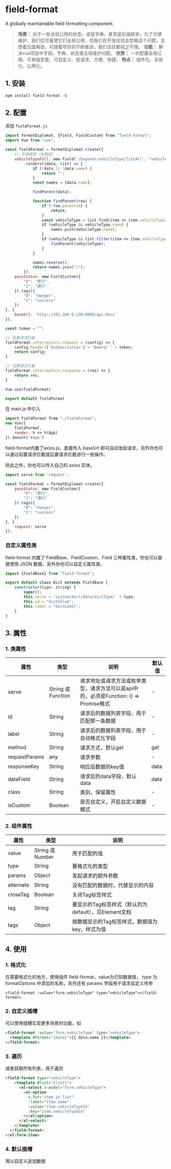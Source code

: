 # field-format
A globally maintainable field formatting component.



> **场景：** 对于一些全局公用的状态，或是字典，甚至是后端枚举，为了方便维护，我们应尽量使它们全局公用，但我们在开发往往会忽略这个问题，总想着后面再改，可随着项目的不断推进，我们往往都视之不理。
> **功能：** 解决vue项目中字段、字典、状态类全局维护问题。
> **优势：** 一次配置全局公用、可单独变更、可自定义、低请求、方便、快捷。
> **特点：** 组件化、全局化、公用化。



## 1. 安装

```js
npm install field-format -S
```



## 2. 配置

添加 `fieldFormat.js`

```js
import formatDiplomat, {Field, FieldCustom} from "field-format";
import Vue from "vue";

const fieldFormat = formatDiplomat.create({
    // 车辆类型（全路径）
    vehicleTypeFull: new Field('/bayonet/vehicleType/listAll', "vehicleTypeId", "name")
        .renders((data, list) => {
            if (!data || !data.name) {
                return "";
            }
            const names = [data.name];

            findParent(data);

            function findParent(row) {
                if (!row.parentId) {
                    return;
                }
                const vehicleType = list.find(item => item.vehicleTypeId === row.parentId);
                if (vehicleType && vehicleType.name) {
                    names.push(vehicleType.name);
                }
                if (vehicleType && list.filter(item => item.vehicleTypeId === vehicleType.parentId).length > 0) {
                    findParent(vehicleType);
                }
            }

            names.reverse();
            return names.join("/");
        }),
    passStatus: new FieldCustom({
        "0": "禁行",
        "1": "通行"
    }).tags({
        "0": "danger",
        "1": "success"
    })
}, {
    baseUrl: 'http://192.168.0.130:8089/api-docs'
});

const token = "";

// 前置请求拦截
fieldFormat.interceptors.request = (config) => {
    config.headers['Authorization'] = 'Bearer ' + token;
    return config;
}

// 后置请求拦截
fieldFormat.interceptors.response = (res) => {
    return res;
}

Vue.use(fieldFormat)

export default fieldFormat
```

在 main.js 中引入
```js
import fieldFormat from "./fieldFormat";
new Vue({
    fieldFormat,
    render: h => h(App)
}).$mount('#app')
```



field-format内置了axios.js，直接传入 baseUrl 即可自动发起请求，另外你也可以通过前置请求拦截或后置请求拦截进行一些操作。

除此之外，你也可以传入自己的 axios 实体。

```js
import serve from 'request';

const fieldFormat = formatDiplomat.create({
    passStatus: new FieldCustom({
        "0": "禁行",
        "1": "通行"
    }).tags({
        "0": "danger",
        "1": "success"
    })
}, {
    request: serve
});
```



### 自定义属性类

field-format 内置了 FieldBase、FieldCustom、Field 三种属性类，你也可以直接使用 JSON 数据，另外你也可以自定义属性类。

```js
import {FieldBase} from "field-format";

export default class Dict extends FieldBase {
    constructor(type: string) {
        super();
        this.serve = 'system/dict/data/dictType/' + type;
        this.id = "dictValue";
        this.label = "dictLabel";
    }
}
```



## 3. 属性

### 1. 类属性

| 属性          | 类型               | 说明                                                         | 默认值 |
| ------------- | ------------------ | ------------------------------------------------------------ | ------ |
| serve         | String 或 Function | 请求地址或请求方法或枚举类型，请求方法可以是api中的，必须是Function: () => Promise格式 | -      |
| id            | String             | 请求后的数据列表字段，用于匹配那一条数据                     | -      |
| label         | String             | 请求后的数据列表字段，用于自动格式化字段                     | -      |
| method        | String             | 请求方式，默认get                                            | get    |
| requestParams | any                | 请求参数                                                     | -      |
| responseKey   | String             | 响应后数据的key值                                            | data   |
| dataField     | String             | 请求后的data字段，默认data                                   | data   |
| class         | String             | 类别，保留属性                                               | -      |
| isCustom      | Boolean            | 是否自定义，开启自定义数据模式                               | -      |

### 2. 组件属性

| 属性      | 类型             | 说明                                                  |
| --------- | ---------------- | ----------------------------------------------------- |
| value     | String 或 Number | 用于匹配的值                                          |
| type      | String           | 要格式化的类型                                        |
| params    | Object           | 发起请求的额外参数                                    |
| alternate | String           | 没有匹配的数据时，代替显示的内容                      |
| closeTag  | Boolean          | 关闭Tag标签样式                                       |
| tag       | String           | 要显示的Tag标签样式（默认的为default），见Element文档 |
| tags      | Object           | 按数据显示的Tag标签样式，数据值为key，样式为值        |



## 4. 使用

### 1. 格式化
在需要格式化的地方，使用组件 field-format，value为已知数据值， type 为 formatOptions 中添加的名称，另外还有 params 字段用于请求自定义传参
```vue
<field-format :value="form.vehicleType" type="vehicleType"></field-format>
```

### 2. 自定义插槽
可以使用插槽实现更多场景的功能，如
```html
<field-format :value="form.vehicleType" type="vehicleType">
  <template #format="{data}">{{ data.name }}</template>
</field-format>
```

### 3. 遍历
或者获取所有列表，用于遍历
```html
<field-format type="vehicleType">
    <template #list="{list}">
      <el-select v-model="form.vehicleType">
        <el-option
          v-for="item in list"
          :label="item.name"
          :value="item.vehicleTypeId"
          :key="item.vehicleTypeId"
        ></el-option>
      </el-select>
    </template>
  </field-format>
</el-form-item>
```

### 4. 默认插槽
用以自定义追加数据
